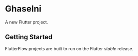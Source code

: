 # Ghaselni

A new Flutter project.

## Getting Started

FlutterFlow projects are built to run on the Flutter _stable_ release.

